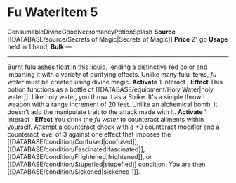 ﻿---
id: '987'
item_category: Consumables
item_subcategory: Potions
level: '5'
name: Fu Water
price: 21 gp
rarity: Common
school: Necromancy
source: '[[DATABASE/source/Secrets of Magic|Secrets of Magic]]'
subcategory: consumable/potion
trait:
- '[[DATABASE/trait/Consumable|Consumable]]'
- '[[DATABASE/trait/Divine|Divine]]'
- '[[DATABASE/trait/Good|Good]]'
- '[[DATABASE/trait/Necromancy|Necromancy]]'
- '[[DATABASE/trait/Potion|Potion]]'
- '[[DATABASE/trait/Splash|Splash]]'
type: Item
usage: held in 1 hand

---
# Fu Water<span class="item-type">Item 5</span>

<span class="item-trait">Consumable</span><span class="item-trait">Divine</span><span class="item-trait">Good</span><span class="item-trait">Necromancy</span><span class="item-trait">Potion</span><span class="item-trait">Splash</span>
**Source** [[DATABASE/source/Secrets of Magic|Secrets of Magic]] 
**Price** 21 gp
**Usage** held in 1 hand; **Bulk** —

---
Burnt fulu ashes float in this liquid, lending a distinctive red color and imparting it with a variety of purifying effects. Unlike many fulu items, _fu water_ must be created using divine magic.
**Activate** <span class="action-icon">1</span> Interact ; **Effect** This potion functions as a bottle of [[DATABASE/equipment/Holy Water|holy water]]. Like holy water, you throw it as a Strike. It's a simple thrown weapon with a range increment of 20 feet. Unlike an alchemical bomb, it doesn't add the manipulate trait to the attack made with it.
**Activate** <span class="action-icon">1</span> Interact ; **Effect** You drink the _fu water_ to counteract ailments within yourself. Attempt a counteract check with a +9 counteract modifier and a counteract level of 3 against one effect that imposes the [[DATABASE/condition/Confused|confused]], [[DATABASE/condition/Fascinated|fascinated]], [[DATABASE/condition/Frightened|frightened]], or [[DATABASE/condition/Stupefied|stupefied]] condition. You are then [[DATABASE/condition/Sickened|sickened 1]].